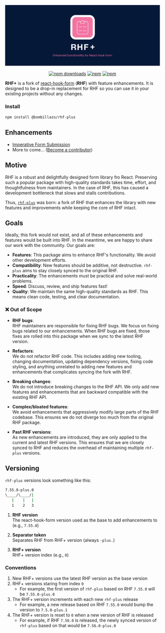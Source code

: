 <div align="center">
  <img src="./docs/logo.png" alt="RHF Plus Logo" />
</div>

<div align="center">

[![npm downloads](https://img.shields.io/npm/dm/@bombillazo/rhf-plus.svg?style=for-the-badge)](https://www.npmjs.com/package/@bombillazo/rhf-plus)
[![npm](https://img.shields.io/npm/dt/@bombillazo/rhf-plus.svg?style=for-the-badge)](https://www.npmjs.com/package/@bombillazo/rhf-plus)
[![npm](https://img.shields.io/npm/l/@bombillazo/rhf-plus?style=for-the-badge)](https://github.com/bombillazo/rhf-plus/blob/master/LICENSE)

</div>

**RHF+** is a fork of [react-hook-form](https://react-hook-form.com/) (**RHF**) with feature enhancements. It is designed to be a drop-in replacement for RHF so you can use it in your existing projects without any changes.

### Install

```sh
npm install @bombillazo/rhf-plus
```

## Enhancements

- [Imperative Form Submission](./docs/imperative_submit.md)
- More to come... ([Become a contributor](CONTRIBUTING.md))

## Motive

RHF is a robust and delightfully designed form library fro React. Preserving such a popular package with high-quality standards takes time, effort, and thoughtfulness from maintainers. In the case of RHF, this has caused a development bottleneck that slows and stalls contributions.

Thus, [`rhf-plus`](https://github.com/bombillazo/rhf-plus) was born: a fork of RHF that enhances the library with new features and improvements while keeping the core of RHF intact.

## Goals

Ideally, this fork would not exist, and all of these enhancements and features would be built into RHF. In the meantime, we are happy to share our work with the community. Our goals are:

- **Features**: This package aims to enhance RHF's functionality. We avoid other development efforts.
- **Compatibility**: New features should be additive, not destructive. `rhf-plus` aims to stay closely synced to the original RHF.
- **Practicality**: The enhancements must be practical and solve real-world problems.
- **Speed**: Discuss, review, and ship features fast!
- **Quality**: We maintain the same high-quality standards as RHF. This means clean code, testing, and clear documentation.

### ❌ Out of Scope

- **RHF bugs**:  
RHF maintainers are responsible for fixing RHF bugs. We focus on fixing bugs related to our enhancements. When RHF bugs are fixed, those fixes are rolled into this package when we sync to the latest RHF version.

- **Refactors**:  
We do not refactor RHF code. This includes adding new tooling, changing documentation, updating dependency versions, fixing code styling, and anything unrelated to adding new features and enhancements that complicates syncing the fork with RHF.

- **Breaking changes**:  
We do not introduce breaking changes to the RHF API. We only add new features and enhancements that are backward compatible with the existing RHF API.

- **Complex/bloated features**:  
We avoid enhancements that aggressively modify large parts of the RHF codebase. This ensures we do not diverge too much from the original RHF package.

- **Past RHF versions**:  
As new enhancements are introduced, they are only applied to the current and latest RHF versions. This ensures that we are closely synced to RHF and reduces the overhead of maintaining multiple `rhf-plus` versions.


## Versioning

`rhf-plus` versions look something like this:

```sh
7.55.0-plus.0
\____/\____/|
   |    |   |
   1    2   3
```

1. **RHF version**  
The react-hook-form version used as the base to add enhancements to (e.g., `7.55.0`)  

1. **Separator token**  
Separates RHF from RHF+ version (always `-plus.`)  

1. **RHF+ version**  
RHF+ version index (e.g., `0`)

### Conventions

1. New RHF+ versions use the latest RHF version as the base version
2. RHF+ versions staring from index `0`
   - For example, the first version of `rhf-plus` based on RHF `7.55.0` will be `7.55.0-plus.0`
3. The RHF+ version increments with each new `rhf-plus` release
   - For example, a new release based on RHF `7.55.0` would bump the version to `7.5.0-plus.1`
4. The RHF+ version is reset to `0` when a new version of RHF is released
   - For example, if RHF `7.56.0` is released, the newly synced version of `rhf-plus` based on that would be `7.56.0-plus.0`
